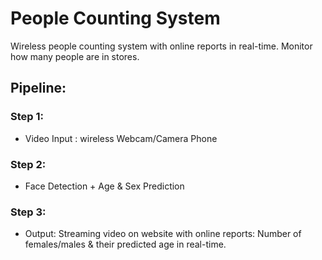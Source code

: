 # People Counting System
Wireless people counting system with online reports in real-time. 
Monitor how many people are in stores.

## Pipeline:

### Step 1:
- Video Input : wireless Webcam/Camera Phone 

### Step 2: 
- Face Detection + Age & Sex Prediction

### Step 3: 
- Output: Streaming video on website with online reports: 
        Number of females/males & their predicted age in real-time. 


